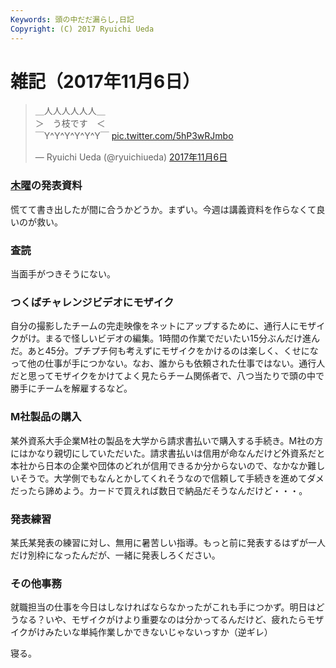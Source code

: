 ```yaml
---
Keywords: 頭の中だだ漏らし,日記
Copyright: (C) 2017 Ryuichi Ueda
---
```


# 雑記（2017年11月6日）

<blockquote class="twitter-tweet" data-lang="ja"><p lang="ja" dir="ltr">＿人人人人人人＿<br>＞　う枝です　＜<br>￣Y^Y^Y^Y^Y^Y￣ <a href="https://t.co/5hP3wRJmbo">pic.twitter.com/5hP3wRJmbo</a></p>&mdash; Ryuichi Ueda (@ryuichiueda) <a href="https://twitter.com/ryuichiueda/status/927462477033385984?ref_src=twsrc%5Etfw">2017年11月6日</a></blockquote>
<script async src="https://platform.twitter.com/widgets.js" charset="utf-8"></script>


### [木曜](http://www.ieice.org/~sip/symp/2017/?cmd=program#T)の発表資料

慌てて書き出したが間に合うかどうか。まずい。今週は講義資料を作らなくて良いのが救い。

### 査読

当面手がつきそうにない。

### つくばチャレンジビデオにモザイク

自分の撮影したチームの完走映像をネットにアップするために、通行人にモザイクがけ。まるで怪しいビデオの編集。1時間の作業でだいたい15分ぶんだけ進んだ。あと45分。プチプチ何も考えずにモザイクをかけるのは楽しく、くせになって他の仕事が手につかない。なお、誰からも依頼された仕事ではない。通行人だと思ってモザイクをかけてよく見たらチーム関係者で、八つ当たりで頭の中で勝手にチームを解雇するなど。

### M社製品の購入

某外資系大手企業M社の製品を大学から請求書払いで購入する手続き。M社の方にはかなり親切にしていただいた。請求書払いは信用が命なんだけど外資系だと本社から日本の企業や団体のどれが信用できるか分からないので、なかなか難しいそうで。大学側でもなんとかしてくれそうなので信頼して手続きを進めてダメだったら諦めよう。カードで買えれば数日で納品だそうなんだけど・・・。

### 発表練習

某氏某発表の練習に対し、無用に暑苦しい指導。もっと前に発表するはずが一人だけ別枠になったんだが、一緒に発表しろください。


### その他事務

就職担当の仕事を今日はしなければならなかったがこれも手につかず。明日はどうなる？いや、モザイクがけより重要なのは分かってるんだけど、疲れたらモザイクがけみたいな単純作業しかできないじゃないっすか（逆ギレ）



寝る。
